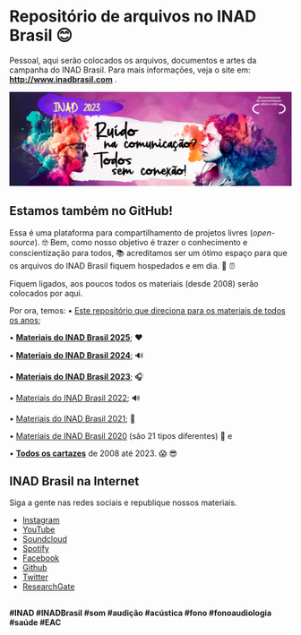 # Repositório de arquivos no INAD Brasil 😊 

Pessoal, aqui serão colocados os arquivos, documentos e artes da campanha do INAD Brasil.
Para mais informações, veja o site em: **http://www.inadbrasil.com** .

![INAD 2023](https://github.com/inadbrasil/inad/blob/main/readme-files/github-banner-2023.jpg?raw=true)

## Estamos também no GitHub!

Essa é uma plataforma para compartilhamento de projetos livres (*open-source*). 🤓 Bem, como nosso objetivo é trazer o conhecimento e conscientização para todos, 📚 acreditamos ser um ótimo espaço para que os arquivos do INAD Brasil fiquem hospedados e em dia.  🔖 ⏰

Fiquem ligados, aos poucos todos os materiais (desde 2008) serão colocados por aqui.

Por ora, temos:
• [Este repositório que direciona para os materiais de todos os anos](https://github.com/inadbrasil/inad);

• [**Materiais do INAD Brasil 2025**](https://github.com/inadbrasil/inad2025); ❤

• [**Materiais do INAD Brasil 2024**](https://github.com/inadbrasil/inad2024); 🔊

• [**Materiais do INAD Brasil 2023**](https://github.com/inadbrasil/inad2023); 🎧

• [Materiais do INAD Brasil 2022](https://github.com/inadbrasil/inad2022); 🔊

• [Materiais do INAD Brasil 2021](https://github.com/inadbrasil/inad2021); 🥳

• [Materiais de INAD Brasil 2020](https://github.com/inadbrasil/inad2020) (são 21 tipos diferentes)  🙌  e

• **[Todos os cartazes](https://github.com/inadbrasil/inad/tree/main/Cartaz%20%28todos%29)** de 2008 até 2023. 😱 😎

## INAD Brasil na Internet

Siga a gente nas redes sociais e republique nossos materiais.

-   [Instagram](http://www.instagram.com/inad.brasil)
-   [YouTube](https://www.youtube.com/@inadbrasil)
-   [Soundcloud](https://soundcloud.com/inad-brasil)
-   [Spotify](https://open.spotify.com/show/6uvlvmUAVExun7Z5VZanoZ)
-   [Facebook](https://facebook.com/inad.brasil)
-   [Github](https://github.com/inadbrasil/inad)
-   [Twitter](https://twitter.com/intent/user?screen_name=INADBrasil)
- [ResearchGate](https://www.researchgate.net/publication/355213575_Dia_Internacional_de_Conscientizacao_Sobre_o_Ruido_-_INAD_Brasil)

##
  

**#INAD #INADBrasil #som #audição #acústica #fono #fonoaudiologia #saúde #EAC**
